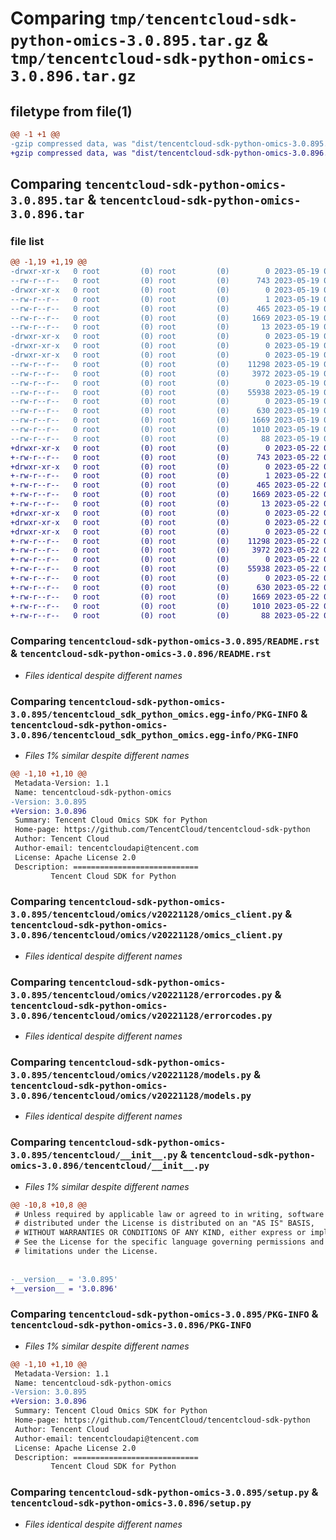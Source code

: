 # Comparing `tmp/tencentcloud-sdk-python-omics-3.0.895.tar.gz` & `tmp/tencentcloud-sdk-python-omics-3.0.896.tar.gz`

## filetype from file(1)

```diff
@@ -1 +1 @@
-gzip compressed data, was "dist/tencentcloud-sdk-python-omics-3.0.895.tar", last modified: Fri May 19 02:56:44 2023, max compression
+gzip compressed data, was "dist/tencentcloud-sdk-python-omics-3.0.896.tar", last modified: Mon May 22 00:28:59 2023, max compression
```

## Comparing `tencentcloud-sdk-python-omics-3.0.895.tar` & `tencentcloud-sdk-python-omics-3.0.896.tar`

### file list

```diff
@@ -1,19 +1,19 @@
-drwxr-xr-x   0 root         (0) root         (0)        0 2023-05-19 02:56:44.000000 tencentcloud-sdk-python-omics-3.0.895/
--rw-r--r--   0 root         (0) root         (0)      743 2023-05-19 02:56:44.000000 tencentcloud-sdk-python-omics-3.0.895/README.rst
-drwxr-xr-x   0 root         (0) root         (0)        0 2023-05-19 02:56:44.000000 tencentcloud-sdk-python-omics-3.0.895/tencentcloud_sdk_python_omics.egg-info/
--rw-r--r--   0 root         (0) root         (0)        1 2023-05-19 02:56:44.000000 tencentcloud-sdk-python-omics-3.0.895/tencentcloud_sdk_python_omics.egg-info/dependency_links.txt
--rw-r--r--   0 root         (0) root         (0)      465 2023-05-19 02:56:44.000000 tencentcloud-sdk-python-omics-3.0.895/tencentcloud_sdk_python_omics.egg-info/SOURCES.txt
--rw-r--r--   0 root         (0) root         (0)     1669 2023-05-19 02:56:44.000000 tencentcloud-sdk-python-omics-3.0.895/tencentcloud_sdk_python_omics.egg-info/PKG-INFO
--rw-r--r--   0 root         (0) root         (0)       13 2023-05-19 02:56:44.000000 tencentcloud-sdk-python-omics-3.0.895/tencentcloud_sdk_python_omics.egg-info/top_level.txt
-drwxr-xr-x   0 root         (0) root         (0)        0 2023-05-19 02:56:44.000000 tencentcloud-sdk-python-omics-3.0.895/tencentcloud/
-drwxr-xr-x   0 root         (0) root         (0)        0 2023-05-19 02:56:44.000000 tencentcloud-sdk-python-omics-3.0.895/tencentcloud/omics/
-drwxr-xr-x   0 root         (0) root         (0)        0 2023-05-19 02:56:44.000000 tencentcloud-sdk-python-omics-3.0.895/tencentcloud/omics/v20221128/
--rw-r--r--   0 root         (0) root         (0)    11298 2023-05-19 02:56:44.000000 tencentcloud-sdk-python-omics-3.0.895/tencentcloud/omics/v20221128/omics_client.py
--rw-r--r--   0 root         (0) root         (0)     3972 2023-05-19 02:56:44.000000 tencentcloud-sdk-python-omics-3.0.895/tencentcloud/omics/v20221128/errorcodes.py
--rw-r--r--   0 root         (0) root         (0)        0 2023-05-19 02:56:44.000000 tencentcloud-sdk-python-omics-3.0.895/tencentcloud/omics/v20221128/__init__.py
--rw-r--r--   0 root         (0) root         (0)    55938 2023-05-19 02:56:44.000000 tencentcloud-sdk-python-omics-3.0.895/tencentcloud/omics/v20221128/models.py
--rw-r--r--   0 root         (0) root         (0)        0 2023-05-19 02:56:44.000000 tencentcloud-sdk-python-omics-3.0.895/tencentcloud/omics/__init__.py
--rw-r--r--   0 root         (0) root         (0)      630 2023-05-19 02:56:44.000000 tencentcloud-sdk-python-omics-3.0.895/tencentcloud/__init__.py
--rw-r--r--   0 root         (0) root         (0)     1669 2023-05-19 02:56:44.000000 tencentcloud-sdk-python-omics-3.0.895/PKG-INFO
--rw-r--r--   0 root         (0) root         (0)     1010 2023-05-19 02:56:44.000000 tencentcloud-sdk-python-omics-3.0.895/setup.py
--rw-r--r--   0 root         (0) root         (0)       88 2023-05-19 02:56:44.000000 tencentcloud-sdk-python-omics-3.0.895/setup.cfg
+drwxr-xr-x   0 root         (0) root         (0)        0 2023-05-22 00:28:59.000000 tencentcloud-sdk-python-omics-3.0.896/
+-rw-r--r--   0 root         (0) root         (0)      743 2023-05-22 00:28:59.000000 tencentcloud-sdk-python-omics-3.0.896/README.rst
+drwxr-xr-x   0 root         (0) root         (0)        0 2023-05-22 00:28:59.000000 tencentcloud-sdk-python-omics-3.0.896/tencentcloud_sdk_python_omics.egg-info/
+-rw-r--r--   0 root         (0) root         (0)        1 2023-05-22 00:28:59.000000 tencentcloud-sdk-python-omics-3.0.896/tencentcloud_sdk_python_omics.egg-info/dependency_links.txt
+-rw-r--r--   0 root         (0) root         (0)      465 2023-05-22 00:28:59.000000 tencentcloud-sdk-python-omics-3.0.896/tencentcloud_sdk_python_omics.egg-info/SOURCES.txt
+-rw-r--r--   0 root         (0) root         (0)     1669 2023-05-22 00:28:59.000000 tencentcloud-sdk-python-omics-3.0.896/tencentcloud_sdk_python_omics.egg-info/PKG-INFO
+-rw-r--r--   0 root         (0) root         (0)       13 2023-05-22 00:28:59.000000 tencentcloud-sdk-python-omics-3.0.896/tencentcloud_sdk_python_omics.egg-info/top_level.txt
+drwxr-xr-x   0 root         (0) root         (0)        0 2023-05-22 00:28:59.000000 tencentcloud-sdk-python-omics-3.0.896/tencentcloud/
+drwxr-xr-x   0 root         (0) root         (0)        0 2023-05-22 00:28:59.000000 tencentcloud-sdk-python-omics-3.0.896/tencentcloud/omics/
+drwxr-xr-x   0 root         (0) root         (0)        0 2023-05-22 00:28:59.000000 tencentcloud-sdk-python-omics-3.0.896/tencentcloud/omics/v20221128/
+-rw-r--r--   0 root         (0) root         (0)    11298 2023-05-22 00:28:59.000000 tencentcloud-sdk-python-omics-3.0.896/tencentcloud/omics/v20221128/omics_client.py
+-rw-r--r--   0 root         (0) root         (0)     3972 2023-05-22 00:28:59.000000 tencentcloud-sdk-python-omics-3.0.896/tencentcloud/omics/v20221128/errorcodes.py
+-rw-r--r--   0 root         (0) root         (0)        0 2023-05-22 00:28:59.000000 tencentcloud-sdk-python-omics-3.0.896/tencentcloud/omics/v20221128/__init__.py
+-rw-r--r--   0 root         (0) root         (0)    55938 2023-05-22 00:28:59.000000 tencentcloud-sdk-python-omics-3.0.896/tencentcloud/omics/v20221128/models.py
+-rw-r--r--   0 root         (0) root         (0)        0 2023-05-22 00:28:59.000000 tencentcloud-sdk-python-omics-3.0.896/tencentcloud/omics/__init__.py
+-rw-r--r--   0 root         (0) root         (0)      630 2023-05-22 00:28:59.000000 tencentcloud-sdk-python-omics-3.0.896/tencentcloud/__init__.py
+-rw-r--r--   0 root         (0) root         (0)     1669 2023-05-22 00:28:59.000000 tencentcloud-sdk-python-omics-3.0.896/PKG-INFO
+-rw-r--r--   0 root         (0) root         (0)     1010 2023-05-22 00:28:59.000000 tencentcloud-sdk-python-omics-3.0.896/setup.py
+-rw-r--r--   0 root         (0) root         (0)       88 2023-05-22 00:28:59.000000 tencentcloud-sdk-python-omics-3.0.896/setup.cfg
```

### Comparing `tencentcloud-sdk-python-omics-3.0.895/README.rst` & `tencentcloud-sdk-python-omics-3.0.896/README.rst`

 * *Files identical despite different names*

### Comparing `tencentcloud-sdk-python-omics-3.0.895/tencentcloud_sdk_python_omics.egg-info/PKG-INFO` & `tencentcloud-sdk-python-omics-3.0.896/tencentcloud_sdk_python_omics.egg-info/PKG-INFO`

 * *Files 1% similar despite different names*

```diff
@@ -1,10 +1,10 @@
 Metadata-Version: 1.1
 Name: tencentcloud-sdk-python-omics
-Version: 3.0.895
+Version: 3.0.896
 Summary: Tencent Cloud Omics SDK for Python
 Home-page: https://github.com/TencentCloud/tencentcloud-sdk-python
 Author: Tencent Cloud
 Author-email: tencentcloudapi@tencent.com
 License: Apache License 2.0
 Description: ============================
         Tencent Cloud SDK for Python
```

### Comparing `tencentcloud-sdk-python-omics-3.0.895/tencentcloud/omics/v20221128/omics_client.py` & `tencentcloud-sdk-python-omics-3.0.896/tencentcloud/omics/v20221128/omics_client.py`

 * *Files identical despite different names*

### Comparing `tencentcloud-sdk-python-omics-3.0.895/tencentcloud/omics/v20221128/errorcodes.py` & `tencentcloud-sdk-python-omics-3.0.896/tencentcloud/omics/v20221128/errorcodes.py`

 * *Files identical despite different names*

### Comparing `tencentcloud-sdk-python-omics-3.0.895/tencentcloud/omics/v20221128/models.py` & `tencentcloud-sdk-python-omics-3.0.896/tencentcloud/omics/v20221128/models.py`

 * *Files identical despite different names*

### Comparing `tencentcloud-sdk-python-omics-3.0.895/tencentcloud/__init__.py` & `tencentcloud-sdk-python-omics-3.0.896/tencentcloud/__init__.py`

 * *Files 1% similar despite different names*

```diff
@@ -10,8 +10,8 @@
 # Unless required by applicable law or agreed to in writing, software
 # distributed under the License is distributed on an "AS IS" BASIS,
 # WITHOUT WARRANTIES OR CONDITIONS OF ANY KIND, either express or implied.
 # See the License for the specific language governing permissions and
 # limitations under the License.
 
 
-__version__ = '3.0.895'
+__version__ = '3.0.896'
```

### Comparing `tencentcloud-sdk-python-omics-3.0.895/PKG-INFO` & `tencentcloud-sdk-python-omics-3.0.896/PKG-INFO`

 * *Files 1% similar despite different names*

```diff
@@ -1,10 +1,10 @@
 Metadata-Version: 1.1
 Name: tencentcloud-sdk-python-omics
-Version: 3.0.895
+Version: 3.0.896
 Summary: Tencent Cloud Omics SDK for Python
 Home-page: https://github.com/TencentCloud/tencentcloud-sdk-python
 Author: Tencent Cloud
 Author-email: tencentcloudapi@tencent.com
 License: Apache License 2.0
 Description: ============================
         Tencent Cloud SDK for Python
```

### Comparing `tencentcloud-sdk-python-omics-3.0.895/setup.py` & `tencentcloud-sdk-python-omics-3.0.896/setup.py`

 * *Files identical despite different names*

